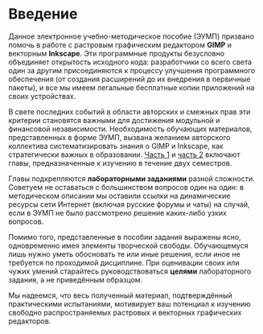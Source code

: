 # Введение

Данное электронное учебно-методическое пособие (ЭУМП) призвано помочь в работе с растровым графическим редактором __GIMP__ и векторным __Inkscape__. Эти программные продукты безусловно объединяет открытость исходного кода: разработчики со всего света один за другим присоединяются к процессу улучшения программного обеспечения (от создания расширений до их внедрения в первичные пакеты), и все мы имеем легальные бесплатные копии приложений на своих устройствах.

В свете последних событий в области авторских и смежных прав эти критерии становятся важными для достижения модульной и финансовой независимости. Необходимость обучающих материалов, представленных в форме ЭУМП, вызвана желанием авторского коллектива систематизировать знания о GIMP и Inkscape, как стратегически важных в образовании. [Часть 1](gimp/1.md) и [часть 2](inkscape/1.md) включают главы, предназначенные к изучению в течение двух семестров.

Главы подкрепляются __лабораторными заданиями__ разной сложности. Советуем не оставаться с большинством вопросов один на один: в методическом описании мы оставили ссылки на динамические ресурсы сети Интернет (включая русские форумы и чаты) на случай, если в ЭУМП не было рассмотрено решение каких-либо узких вопросов.

Помимо того, представленные в пособии задания выражены ясно, одновременно имея элементы творческой свободы. Обучающемуся лишь нужно уметь обосновать те или иные решения, если иное не требуется по проходимой дисциплине. При оценивации своих или чужих умений старайтесь руководствоваться __целями__ лабораторного задания, а не приведённым образцом.

Мы надеемся, что весь полученный материал, подтверждённый практическими испытаниями, мотивирует ваш потенциал к изучению свободно распространяемых растровых и векторных графических редакторов.